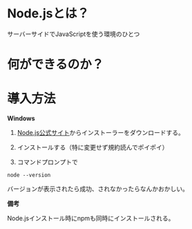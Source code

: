 # Node.jsとは？

サーバーサイドでJavaScriptを使う環境のひとつ

# 何ができるのか？



# 導入方法

**Windows**

1. [Node.js公式サイト](https://nodejs.org/en/)からインストーラーをダウンロードする。

2. インストールする（特に変更せず規約読んでポイポイ）

3. コマンドプロンプトで 
```
node --version
```
バージョンが表示されたら成功、されなかったらなんかおかしい。

**備考**

Node.jsインストール時にnpmも同時にインストールされる。

